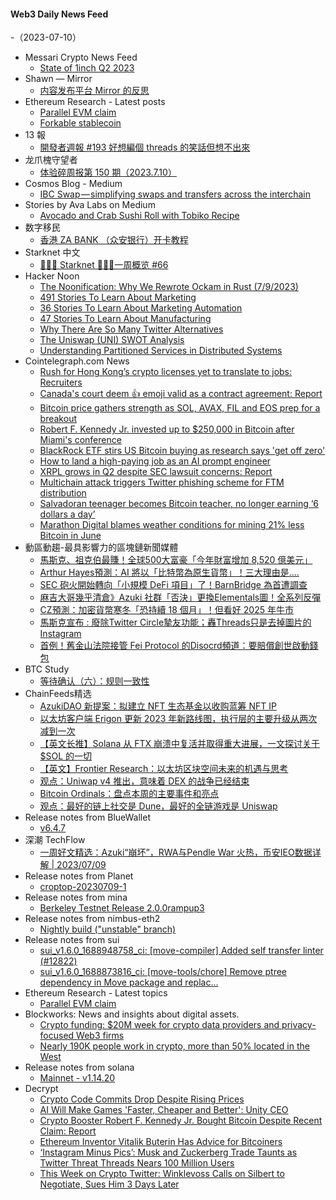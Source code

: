 #### Web3 Daily News Feed
-（2023-07-10）

- Messari Crypto News Feed
  - [State of 1inch Q2 2023](https://messari.io/article/state-of-1inch-q2-2023)
- Shawn — Mirror
  - [内容发布平台 Mirror 的反思](https://shawn.mirror.xyz/o0TQHboHKVWfBaxNknBH4OjtXOgUwuBFPzchJWmodho)
- Ethereum Research - Latest posts
  - [Parallel EVM claim](https://ethresear.ch/t/parallel-evm-claim/16078/1)
  - [Forkable stablecoin](https://ethresear.ch/t/forkable-stablecoin/15820/3)
- 13 報
  - [開發者週報 #193 好想編個 threads 的笑話但想不出來](https://www.ethanhuang13.com/p/193)
- 龙爪槐守望者
  - [体验碎周报第 150 期（2023.7.10）](https://www.ftium4.com/ux-weekly-150.html)
- Cosmos Blog - Medium
  - [IBC Swap — simplifying swaps and transfers across the interchain](https://blog.cosmos.network/ibc-swap-simplifying-swaps-and-transfers-across-the-interchain-1b2775740b6e?source=rss----6c5d35b77e13---4)
- Stories by Ava Labs on Medium
  - [Avocado and Crab Sushi Roll with Tobiko Recipe](https://medium.com/@avalabs/avocado-and-crab-sushi-roll-with-tobiko-recipe-8737470e4f9c?source=rss-2d09314f14e9------2)
- 数字移民
  - [香港 ZA BANK （众安银行）开卡教程](https://blog.shuziyimin.org/1368)
- Starknet 中文
  - [👩🏽‍🚀 Starknet 👨🏽‍🚀一周概览 #66](https://starknetzh.substack.com/p/starknet-66-893)
- Hacker Noon
  - [The Noonification: Why We Rewrote Ockam in Rust (7/9/2023)](https://hackernoon.com/7-9-2023-noonification?source=rss)
  - [491 Stories To Learn About Marketing](https://hackernoon.com/491-stories-to-learn-about-marketing?source=rss)
  - [36 Stories To Learn About Marketing Automation](https://hackernoon.com/36-stories-to-learn-about-marketing-automation?source=rss)
  - [47 Stories To Learn About Manufacturing](https://hackernoon.com/47-stories-to-learn-about-manufacturing?source=rss)
  - [Why There Are So Many Twitter Alternatives](https://hackernoon.com/why-there-are-so-many-twitter-alternatives?source=rss)
  - [The Uniswap (UNI) SWOT Analysis](https://hackernoon.com/the-uniswap-uni-swot-analysis?source=rss)
  - [Understanding Partitioned Services in Distributed Systems](https://hackernoon.com/understanding-partitioned-services-in-distributed-systems?source=rss)
- Cointelegraph.com News
  - [Rush for Hong Kong’s crypto licenses yet to translate to jobs: Recruiters](https://cointelegraph.com/news/hong-kong-crypto-jobs-boom-to-come-say-recruiters)
  - [Canada's court deem 👍 emoji valid as a contract agreement: Report](https://cointelegraph.com/news/canada-courts-deem-thumbsup-emoji-valid-as-contract-agreement-report)
  - [Bitcoin price gathers strength as SOL, AVAX, FIL and EOS prep for a breakout](https://cointelegraph.com/news/bitcoin-price-gathers-strength-as-sol-avax-fil-and-eos-prep-for-a-breakout)
  - [Robert F. Kennedy Jr. invested up to $250,000 in Bitcoin after Miami's conference](https://cointelegraph.com/news/robert-f-kennedy-jr-invested-up-to-250-000-in-bitcoin-after-miami-conference)
  - [BlackRock ETF stirs US Bitcoin buying as research says 'get off zero'](https://cointelegraph.com/news/blackrock-etf-bitcoin-us-buying-get-off-zero)
  - [How to land a high-paying job as an AI prompt engineer](https://cointelegraph.com/news/how-to-land-a-high-paying-job-as-an-ai-prompt-engineer)
  - [XRPL grows in Q2 despite SEC lawsuit concerns: Report](https://cointelegraph.com/news/xrp-grows-strong-q2-despite-sec-lawsuit-concerns-messari-report)
  - [Multichain attack triggers Twitter phishing scheme for FTM distribution](https://cointelegraph.com/news/multichain-attack-triggers-twitter-phishing-scheme-ftm-distribution)
  - [Salvadoran teenager becomes Bitcoin teacher, no longer earning ‘6 dollars a day’](https://cointelegraph.com/news/salvadoran-teenager-bitcoin-teacher)
  - [Marathon Digital blames weather conditions for mining 21% less Bitcoin in June](https://cointelegraph.com/news/marathon-digital-decline-mined-bitcoin-weather-conditions)
- 動區動趨-最具影響力的區塊鏈新聞媒體
  - [馬斯克、祖克伯最賺！全球500大富豪「今年財富增加 8,520 億美元」](https://www.blocktempo.com/elon-musk-and-mark-zuckerberg-are-biggest-winners-in-the-first-half-of-2023/)
  - [Arthur Hayes預測：AI 將以「比特幣為原生貨幣」！三大理由是….](https://www.blocktempo.com/arthur-hayes-predicts-ai-will-choose-bitcoin-as-its-native-currency/)
  - [SEC 砲火開始轉向「小規模 DeFi 項目」了！BarnBridge 為首遭調查](https://www.blocktempo.com/sec-investigate-on-defi-prjoect-barnbridge/)
  - [麻吉大哥幾乎清倉》Azuki 社群「否決」更換Elementals圖！全系列反彈](https://www.blocktempo.com/azuki-community-has-voted-to-not-change-background-metadata-for-elementals-collection/)
  - [CZ預測：加密貨幣寒冬「恐持續 18 個月」！但看好 2025 年牛市](https://www.blocktempo.com/binance-ceo-cz-says-crypto-winter-could-continue-for-at-least-another-18-months/)
  - [馬斯克宣布 : 廢除Twitter Circle摯友功能；轟Threads只是去掉圖片的Instagram](https://www.blocktempo.com/elon-musk-announce-deprecating-twitter-circles-functions/)
  - [首例！舊金山法院接管 Fei Protocol 的Disocrd頻道：要賠償創世啟動錢包](https://www.blocktempo.com/feiprotocol-discord-has-been-taken-over-by-san-fransisco-superior-courts/)
- BTC Study
  - [等待确认（六）：规则一致性](https://www.btcstudy.org/2023/07/09/waiting-for-confirmation-6-policy-consistency/)
- ChainFeeds精选
  - [AzukiDAO 新提案：拟建立 NFT 生态基金以收购蓝筹 NFT IP](https://twitter.com/_azukidao/status/1677629525059076097)
  - [以太坊客户端 Erigon 更新 2023 年新路线图，执行层的主要升级从两次减到一次](https://twitter.com/ErigonEth/status/1677731373262446597)
  - [【英文长推】Solana 从 FTX 崩溃中复活并取得重大进展，一文探讨关于 $SOL 的一切](https://twitter.com/hmalviya9/status/1677565001761173505)
  - [【英文】Frontier Research：以太坊区块空间未来的机遇与思考](https://frontier.tech/ethereums-blockspace-future)
  - [观点：Uniwap v4 推出，意味着 DEX 的战争已经结束](https://twitter.com/0xcryptowizard/status/1677899001658736640)
  - [Bitcoin Ordinals：盘点本周的主要事件和亮点](https://twitter.com/ordinalsglobal_/status/1677349197224329216)
  - [观点：最好的链上社交是 Dune，最好的全链游戏是 Uniswap](https://twitter.com/thecryptoskanda/status/1677517118114529280)
- Release notes from BlueWallet
  - [v6.4.7](https://github.com/BlueWallet/BlueWallet/releases/tag/v6.4.7)
- 深潮 TechFlow
  - [一周好文精选：Azuki“崩坏”，RWA与Pendle War 火热，币安IEO数据详解 | 2023/07/09](https://techflowpost.substack.com/p/azukirwapendle-war-ieo-20230709)
- Release notes from Planet
  - [croptop-20230709-1](https://github.com/Planetable/Planet/releases/tag/croptop-20230709-1)
- Release notes from mina
  - [Berkeley Testnet Release 2.0.0rampup3](https://github.com/MinaProtocol/mina/releases/tag/2.0.0rampup3)
- Release notes from nimbus-eth2
  - [Nightly build ("unstable" branch)](https://github.com/status-im/nimbus-eth2/releases/tag/nightly)
- Release notes from sui
  - [sui_v1.6.0_1688948758_ci: [move-compiler] Added self transfer linter (#12822)](https://github.com/MystenLabs/sui/releases/tag/sui_v1.6.0_1688948758_ci)
  - [sui_v1.6.0_1688873816_ci: [move-tools/chore] Remove ptree dependency in Move package and replac…](https://github.com/MystenLabs/sui/releases/tag/sui_v1.6.0_1688873816_ci)
- Ethereum Research - Latest topics
  - [Parallel EVM claim](https://ethresear.ch/t/parallel-evm-claim/16078)
- Blockworks: News and insights about digital assets.
  - [Crypto funding: $20M week for crypto data providers and privacy-focused Web3 firms](https://blockworks.co/news/20m-week-crypto-data-providers)
  - [Nearly 190K people work in crypto, more than 50% located in the West](https://blockworks.co/news/190k-people-work-in-crypto)
- Release notes from solana
  - [Mainnet - v1.14.20](https://github.com/solana-labs/solana/releases/tag/v1.14.20)
- Decrypt
  - [Crypto Code Commits Drop Despite Rising Prices](https://decrypt.co/147853/open-source-crypto-developer-statistics)
  - [AI Will Make Games 'Faster, Cheaper and Better': Unity CEO](https://decrypt.co/147849/ai-will-make-games-faster-cheaper-and-better-unity-ceo)
  - [Crypto Booster Robert F. Kennedy Jr. Bought Bitcoin Despite Recent Claim: Report](https://decrypt.co/147843/robert-f-kennedy-hodl-bought-own-bitcoin)
  - [Ethereum Inventor Vitalik Buterin Has Advice for Bitcoiners](https://decrypt.co/147842/ethereum-inventor-vitalik-buterin-bitcoin-advice)
  - [‘Instagram Minus Pics’: Musk and Zuckerberg Trade Taunts as Twitter Threat Threads Nears 100 Million Users](https://decrypt.co/147836/instagram-minus-pics-musk-zuckerberg-trade-taunts-twitter-threat-threads-100-million-users)
  - [This Week on Crypto Twitter: Winklevoss Calls on Silbert to Negotiate, Sues Him 3 Days Later](https://decrypt.co/147823/this-week-on-crypto-twitter-winklevoss-silbert-cz-fud-mark-cuban)
